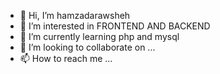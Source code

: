 - 👋 Hi, I’m hamzadarawsheh
- 👀 I’m interested in FRONTEND AND BACKEND
- 🌱 I’m currently learning php and mysql
- 💞️ I’m looking to collaborate on ...
- 📫 How to reach me ...

<!---
hamzadarawsheh/hamzadarawsheh is a ✨ special ✨ repository because its `README.md` (this file) appears on your GitHub profile.
You can click the Preview link to take a look at your changes.
--->
